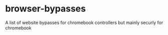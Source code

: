 # browser-bypasses
A list of website bypasses for chromebook controllers but mainly securly for chromebook
